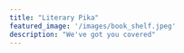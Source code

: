 ```yaml
---
title: "Literary Pika"
featured_image: '/images/book_shelf.jpeg'
description: "We've got you covered"
---
```

